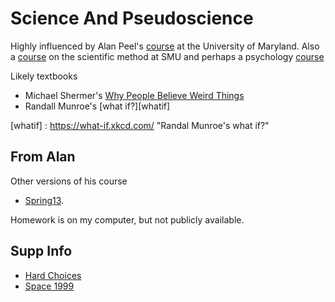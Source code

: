 Science And Pseudoscience
=======================

Highly influenced by Alan Peel's [course][APC] at the University of Maryland. Also a [course][TSM] on the scientific method at SMU and perhaps a psychology [course][PsychPseudo]


Likely textbooks

  * Michael Shermer's [Why People Believe Weird Things][WPBWT]
  * Randall Munroe's [what if?][whatif]


[APC]: http://www.astro.umd.edu/~peel/CPSP100/ "Alan Peel's Science and Pseudoscience Colloquium, Fall 2014"

[TSM]: http://www.physics.smu.edu/pseudo/ "SMU's The Scientific Method - Critical and Creative Thinking (Debunking Pseudoscience)"

[PsychPseudo]: http://thesciencebit.net/my-class-on-pseudoscience/ "Psychology, Science, & Pseudoscience"

[WPBWT]: http://www.michaelshermer.com/weird-things/ "Michael Shermer's Why People Believe Weird Things"

[whatif] : https://what-if.xkcd.com/ "Randal Munroe's what if?"

## From Alan

Other versions of his course

 * [Spring13](http://earlham.edu/news/article/?id=29846&r=14619).

Homework is on my computer, but not publicly available.

## Supp Info

 * [Hard Choices](http://www.ted.com/talks/ruth_chang_how_to_make_hard_choices?language=en#t-423372)
 * [Space 1999](http://en.wikipedia.org/wiki/Space:_1999)


